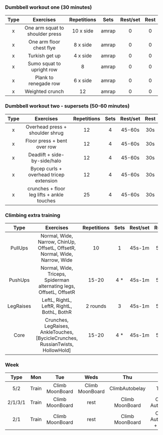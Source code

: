 ### Dumbbell workout one (30 minutes)

| Type | Exercises | Repetitions | Sets | Rest/set | Rest |
|:-:|:-:|:-:|:-:|:-:|:-:|
|x | One arm squat to shoulder press | 10 x side | amrap | 0 | 0 |
|x | One arm floor chest flye | 8 x side | amrap | 0 | 0 |
|x | Turkish get up | 4 x side | amrap | 0 | 0 |
|x | Sumo squat to upright row | 8 | amrap | 0 | 0 |
|x | Plank to renegade row | 6 x side | amrap | 0 | 0 |
|x | Weighted crunch | 12 | amrap | 0 | 0 |

### Dumbbell workout two - supersets (50-60 minutes)

| Type | Exercises | Repetitions | Sets | Rest/set | Rest |
|:-:|:-:|:-:|:-:|:-:|:-:|
|x | Overhead press + shoulder shrug | 12 | 4 | 45-60s | 30s |
|x | Floor press + bent over row | 12 | 4 | 45-60s | 30s |
|x | Deadlift + side-by-side/halo | 12 | 4 | 45-60s | 30s |
|x | Bycep curls + overhead tricep extension | 12 | 4 | 45-60s | 30s |
|x | crunches + floor leg lifts + ankle touches | 25 | 4 | 45-60s | 30s |

### Climbing extra training

| Type | Exercises | Repetitions | Sets | Rest/set | Rest |
|:-:|:-:|:-:|:-:|:-:|:-:|
|PullUps | Normal, Wide, Narrow, ChinUp, OffsetL, OffsetR, Normal, Wide, Narrow, Wide | 10 | 1 | 45s-1m | 5m |
|PushUps | Normal, Wide, Triceps, Spiderman alternating legs, OffsetL, OffsetR | 15-20 | 4 * | 45s-1m | 5m |
|LegRaises | LeftL, RightL, LeftR, RightL, BothL, BothR | 2 rounds | 3 | 45s-1m | 5m |
|Core | Crunches, LegRaises, AnkleTouches, [BycicleCrunches, RussianTwists, HollowHold] | 15-20 | 4 * | 45s-1m | 5m |


### Week
|Type|Mon|Tue|Weds|Thu|Fri|Sat|Sun|
|:-:|:-:|:-:|:-:|:-:|:-:|:-:|:-:|
|5/2|Train| Climb MoonBoard | Climb MoonBoard | ClimbAutobelay| Train | rest | rest |
|2/1/3/1|Train| Climb MoonBoard | rest | Climb MoonBoard | Climb AutoBelay | Train | Weights/Train |
|2/1|Train| Climb MoonBoard | rest | Climb MoonBoard | Climb AutoBelay + Train| rest | rest/light |
